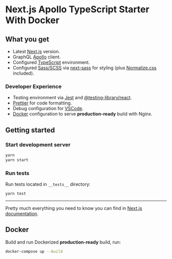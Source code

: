 # Next.js Apollo TypeScript Starter With Docker

## What you get

- Latest [Next.js](https://nextjs.org/) version.
- GraphQL [Apollo](https://www.apollographql.com/docs/react/essentials/get-started/) client.
- Configured [TypeScript](https://www.typescriptlang.org/) environment.
- Configured [Sass/SCSS](https://sass-lang.com/) via [next-sass](https://github.com/zeit/next-plugins/tree/master/packages/next-sass) for styling (plus [Normalize.css](https://necolas.github.io/normalize.css/) included).

### Developer Experience

- Testing environment via [Jest](https://jestjs.io/) and [@testing-library/react](https://testing-library.com/docs/react-testing-library/intro).
- [Prettier](https://prettier.io/) for code formatting.
- Debug configuration for [VSCode](https://code.visualstudio.com/).
- [Docker](https://www.docker.com/) configuration to serve **production-ready** build with Nginx.

## Getting started

### Start development server

```bash
yarn
yarn start
```

### Run tests

Run tests located in `__tests__` directory:

```bash
yarn test
```

---

Pretty much everything you need to know you can find in [Next.js documentation](https://nextjs.org/docs).

## Docker

Build and run Dockerized **production-ready** build, run:

```bash
docker-compose up --build
```
